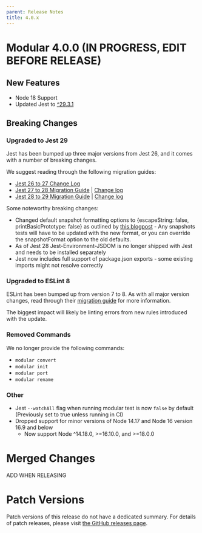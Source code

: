 ```yaml
---
parent: Release Notes
title: 4.0.x
---
```


# Modular 4.0.0 (IN PROGRESS, EDIT BEFORE RELEASE)

## New Features

- Node 18 Support
- Updated Jest to [^29.3.1](https://github.com/facebook/jest/releases)

## Breaking Changes

### Upgraded to Jest 29

Jest has been bumped up three major versions from Jest 26, and it comes with a
number of breaking changes.

We suggest reading through the following migration guides:

- [Jest 26 to 27 Change Log](https://github.com/facebook/jest/releases/tag/v27.0.0)
- [Jest 27 to 28 Migration Guide](https://jestjs.io/docs/28.x/upgrading-to-jest28)
  | [Change log](https://github.com/facebook/jest/releases/tag/v28.0.0)
- [Jest 28 to 29 Migration Guide](https://jestjs.io/docs/next/upgrading-to-jest29)
  | [Change log](https://github.com/facebook/jest/releases/tag/v29.0.0)

Some noteworthy breaking changes:

- Changed default snapshot formatting options to {escapeString: false,
  printBasicPrototype: false} as outlined by
  [this blogpost](https://jestjs.io/blog/2022/04/25/jest-28#future) - Any
  snapshots tests will have to be updated with the new format, or you can
  override the snapshotFormat option to the old defaults.
- As of Jest 28 Jest-Environment-JSDOM is no longer shipped with Jest and needs
  to be installed separately
- Jest now includes full support of package.json exports - some existing imports
  might not resolve correctly

### Upgraded to ESLint 8

ESLint has been bumped up from version 7 to 8. As with all major version
changes, read through their
[migration guide](https://eslint.org/docs/latest/user-guide/migrating-to-8.0.0)
for more information.

The biggest impact will likely be linting errors from new rules introduced with
the update.

### Removed Commands

We no longer provide the following commands:

- `modular convert `
- `modular init`
- `modular port`
- `modular rename`

### Other

- Jest `--watchAll` flag when running modular test is now `false` by default
  (Previously set to true unless running in CI)
- Dropped support for minor versions of Node 14.17 and Node 16 version 16.9 and
  below
  - Now support Node ^14.18.0, >=16.10.0, and >=18.0.0

# Merged Changes

ADD WHEN RELEASING

<!-- UPDATE WHEN RELEASING - `modular-scripts` @ 3.4.0 - See
  [the GitHub release](https://github.com/jpmorganchase/modular/releases/tag/modular-scripts%403.4.0)
  for full details
- `create-modular-react-app` @ 3.0.1 - See
  [the GitHub release](https://github.com/jpmorganchase/modular/releases/tag/create-modular-react-app%403.0.1)
  for full details
- `eslint-config-modular-app` @ 3.0.2 - See
  [the GitHub release](https://github.com/jpmorganchase/modular/releases/tag/eslint-config-modular-app%403.0.2)
  for full details
- `@modular-scripts/modular-types` @ 1.1.0 - See
  [the GitHub release](https://github.com/jpmorganchase/modular/releases/tag/%40modular-scripts%2Fmodular-types%401.1.0)
  for full details
- `@modular-scripts/workspace-resolver` @ 1.1.0 - See
  [the GitHub release](https://github.com/jpmorganchase/modular/releases/tag/%40modular-scripts%2Fworkspace-resolver%401.1.0)
  for full details -->

# Patch Versions

Patch versions of this release do not have a dedicated summary. For details of
patch releases, please visit
[the GitHub releases page](https://github.com/jpmorganchase/modular/releases).
